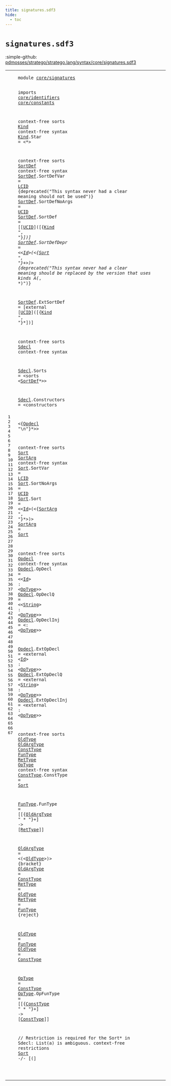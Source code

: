 ```yaml
---
title: signatures.sdf3
hide:
  - toc
---
```


# `signatures.sdf3`

:simple-github: [pdmosses/stratego/stratego.lang/syntax/core/signatures.sdf3]

[pdmosses/stratego/stratego.lang/syntax/core/signatures.sdf3]: https://github.com/pdmosses/stratego/blob/master/stratego.lang/syntax/core/signatures.sdf3 "The source file on GitHub"

<div class="sdf3"><table class="highlighttable"><tbody><tr><td class="linenos"><div class="linenodiv"><pre><span></span>1
2
3
4
5
6
7
8
9
10
11
12
13
14
15
16
17
18
19
20
21
22
23
24
25
26
27
28
29
30
31
32
33
34
35
36
37
38
39
40
41
42
43
44
45
46
47
48
49
50
51
52
53
54
55
56
57
58
59
60
61
62
63
64
65
66
67
</pre></div></td>
<td class="code"><pre><code><span class="keyword">module</span> <a href="../../sugar/signatures.sdf3#core/signatures_35_50" id="core/signatures_7_22" title="Referenced at ../../sugar/signatures.sdf3 line 4">core/signatures</a>

<span class="keyword">imports</span>
  <a href="../identifiers.sdf3#core/identifiers_7_23" id="core/identifiers_34_50" title="Defined at ../identifiers.sdf3 line 1">core/identifiers</a>
  <a href="../constants.sdf3#core/constants_7_21" id="core/constants_53_67" title="Defined at ../constants.sdf3 line 1">core/constants</a>

<span class="keyword">context-free sorts</span> <a href="#Kind_561_565" id="Kind_88_92" title="Referenced at line 18; ../../deduplicated.sdf3 line 31">Kind</a>
<span class="keyword">context-free syntax</span>
  <a href="#Kind_561_565" id="Kind_115_119" title="Referenced at line 18; ../../deduplicated.sdf3 line 31">Kind</a>.<span class="cons_Constructor"><span id="Star_120_124" title="Not referenced locally, nor via imports">Star</span></span> = &lt;<span class="cons_String">*</span>&gt;

<span class="keyword">context-free sorts</span> <a href="#SortDef_647_654" id="SortDef_151_158" title="Referenced at line 24">SortDef</a>
<span class="keyword">context-free syntax</span>
  <a href="#SortDef_647_654" id="SortDef_181_188" title="Referenced at line 24">SortDef</a>.<span class="cons_Constructor"><span id="SortDefVar_189_199" title="Not referenced locally, nor via imports">SortDefVar</span></span>    = <a href="../identifiers.sdf3#LCID_427_431" id="LCID_205_209" title="Defined at ../identifiers.sdf3 line 16, 25, 47">LCID</a> {<span class="keyword">deprecated</span>("This syntax never had a clear meaning should not be used")}
  <a href="#SortDef_647_654" id="SortDef_285_292" title="Referenced at line 24">SortDef</a>.<span class="cons_Constructor"><span id="SortDefNoArgs_293_306" title="Not referenced locally, nor via imports">SortDefNoArgs</span></span> = <a href="../identifiers.sdf3#UCID_432_436" id="UCID_309_313" title="Defined at ../identifiers.sdf3 line 16, 26, 48">UCID</a>
  <a href="#SortDef_647_654" id="SortDef_316_323" title="Referenced at line 24">SortDef</a>.<span class="cons_Constructor"><span id="SortDef_324_331" title="Not referenced locally, nor via imports">SortDef</span></span> = [[<a href="../identifiers.sdf3#UCID_432_436" id="UCID_336_340" title="Defined at ../identifiers.sdf3 line 16, 26, 48">UCID</a>]<span class="cons_String">(</span>[{<a href="#Kind_88_92" id="Kind_344_348" title="Defined at line 7, 9">Kind</a> <span class="cons_Lit">", "</span>}*]<span class="cons_String">)</span>]
  <a href="#SortDef_647_654" id="SortDef_361_368" title="Referenced at line 24">SortDef</a>.<span class="cons_Constructor"><span id="SortDefDepr_369_380" title="Not referenced locally, nor via imports">SortDefDepr</span></span> = &lt;&lt;<a href="../identifiers.sdf3#Id_420_422" id="Id_385_387" title="Defined at ../identifiers.sdf3 line 16, 21, 23, 43, 44, 45">Id</a>&gt;<span class="cons_String">(</span>&lt;{<a href="#Sort_735_739" id="Sort_391_395" title="Defined at line 31, 33, 34, 35">Sort</a> <span class="cons_Lit">", "</span>}+&gt;<span class="cons_String">)</span>&gt; {<span class="keyword">deprecated</span>("This syntax never had a clear meaning should be replaced by the version that uses kinds A(*, *)")}

  <a href="#SortDef_647_654" id="SortDef_521_528" title="Referenced at line 24">SortDef</a>.<span class="cons_Constructor"><span id="ExtSortDef_529_539" title="Not referenced locally, nor via imports">ExtSortDef</span></span> = [<span class="cons_String">external</span> [<a href="../identifiers.sdf3#UCID_432_436" id="UCID_553_557" title="Defined at ../identifiers.sdf3 line 16, 26, 48">UCID</a>]<span class="cons_String">(</span>[{<a href="#Kind_88_92" id="Kind_561_565" title="Defined at line 7, 9">Kind</a> <span class="cons_Lit">", "</span>}*]<span class="cons_String">)</span>]

<span class="keyword">context-free sorts</span> <a href="../modules.sdf3#Sdecl_460_465" id="Sdecl_596_601" title="Referenced at ../modules.sdf3 line 36">Sdecl</a>
<span class="keyword">context-free syntax</span>

  <a href="../modules.sdf3#Sdecl_460_465" id="Sdecl_625_630" title="Referenced at ../modules.sdf3 line 36">Sdecl</a>.<span class="cons_Constructor"><span id="Sorts_631_636" title="Not referenced locally, nor via imports">Sorts</span></span> =
&lt;<span class="cons_String">sorts</span> &lt;<a href="#SortDef_151_158" id="SortDef_647_654" title="Defined at line 11, 13, 14, 15, 16, 18">SortDef</a>*&gt;&gt;

  <a href="../modules.sdf3#Sdecl_460_465" id="Sdecl_661_666" title="Referenced at ../modules.sdf3 line 36">Sdecl</a>.<span class="cons_Constructor"><span id="Constructors_667_679" title="Not referenced locally, nor via imports">Constructors</span></span> =
&lt;<span class="cons_String">constructors</span>

&lt;{<a href="#Opdecl_901_907" id="Opdecl_699_705" title="Defined at line 38, 40, 41, 42, 44, 45, 46">Opdecl</a> <span class="cons_Lit">"\n"</span>}*&gt;&gt;

<span class="keyword">context-free sorts</span> <a href="#Sort_1716_1720" id="Sort_735_739" title="Referenced at line 67; ../../deduplicated.sdf3 line 77; ../../gradual-types/signatures.sdf3 line 24">Sort</a> <a href="#SortArg_846_853" id="SortArg_740_747" title="Referenced at line 35">SortArg</a>
<span class="keyword">context-free syntax</span>
  <a href="#Sort_1716_1720" id="Sort_770_774" title="Referenced at line 67; ../../deduplicated.sdf3 line 77; ../../gradual-types/signatures.sdf3 line 24">Sort</a>.<span class="cons_Constructor"><span id="SortVar_775_782" title="Not referenced locally, nor via imports">SortVar</span></span>    = <a href="../identifiers.sdf3#LCID_427_431" id="LCID_788_792" title="Defined at ../identifiers.sdf3 line 16, 25, 47">LCID</a>
  <a href="#Sort_1716_1720" id="Sort_795_799" title="Referenced at line 67; ../../deduplicated.sdf3 line 77; ../../gradual-types/signatures.sdf3 line 24">Sort</a>.<span class="cons_Constructor"><span id="SortNoArgs_800_810" title="Not referenced locally, nor via imports">SortNoArgs</span></span> = <a href="../identifiers.sdf3#UCID_432_436" id="UCID_813_817" title="Defined at ../identifiers.sdf3 line 16, 26, 48">UCID</a>
  <a href="#Sort_1716_1720" id="Sort_820_824" title="Referenced at line 67; ../../deduplicated.sdf3 line 77; ../../gradual-types/signatures.sdf3 line 24">Sort</a>.<span class="cons_Constructor"><span id="Sort_825_829" title="Not referenced locally, nor via imports">Sort</span></span>       = &lt;&lt;<a href="../identifiers.sdf3#Id_420_422" id="Id_840_842" title="Defined at ../identifiers.sdf3 line 16, 21, 23, 43, 44, 45">Id</a>&gt;<span class="cons_String">(</span>&lt;{<a href="#SortArg_740_747" id="SortArg_846_853" title="Defined at line 31, 36">SortArg</a> <span class="cons_Lit">", "</span>}*&gt;<span class="cons_String">)</span>&gt;
  <a href="#SortArg_846_853" id="SortArg_866_873" title="Referenced at line 35">SortArg</a> = <a href="#Sort_735_739" id="Sort_876_880" title="Defined at line 31, 33, 34, 35">Sort</a>

<span class="keyword">context-free sorts</span> <a href="#Opdecl_699_705" id="Opdecl_901_907" title="Referenced at line 29">Opdecl</a>
<span class="keyword">context-free syntax</span>
  <a href="#Opdecl_699_705" id="Opdecl_930_936" title="Referenced at line 29">Opdecl</a>.<span class="cons_Constructor"><span id="OpDecl_937_943" title="Not referenced locally, nor via imports">OpDecl</span></span>    = &lt;&lt;<a href="../identifiers.sdf3#Id_420_422" id="Id_951_953" title="Defined at ../identifiers.sdf3 line 16, 21, 23, 43, 44, 45">Id</a>&gt; <span class="cons_String">:</span> &lt;<a href="#OpType_1262_1268" id="OpType_958_964" title="Defined at line 48, 62, 63">OpType</a>&gt;&gt;
  <a href="#Opdecl_699_705" id="Opdecl_969_975" title="Referenced at line 29">Opdecl</a>.<span class="cons_Constructor"><span id="OpDeclQ_976_983" title="Not referenced locally, nor via imports">OpDeclQ</span></span>   = &lt;&lt;<a href="../constants.sdf3#String_46_52" id="String_990_996" title="Defined at ../constants.sdf3 line 3, 9">String</a>&gt; <span class="cons_String">:</span> &lt;<a href="#OpType_1262_1268" id="OpType_1001_1007" title="Defined at line 48, 62, 63">OpType</a>&gt;&gt;
  <a href="#Opdecl_699_705" id="Opdecl_1012_1018" title="Referenced at line 29">Opdecl</a>.<span class="cons_Constructor"><span id="OpDeclInj_1019_1028" title="Not referenced locally, nor via imports">OpDeclInj</span></span> = &lt;<span class="cons_String">:</span> &lt;<a href="#OpType_1262_1268" id="OpType_1035_1041" title="Defined at line 48, 62, 63">OpType</a>&gt;&gt;

  <a href="#Opdecl_699_705" id="Opdecl_1047_1053" title="Referenced at line 29">Opdecl</a>.<span class="cons_Constructor"><span id="ExtOpDecl_1054_1063" title="Not referenced locally, nor via imports">ExtOpDecl</span></span>    = &lt;<span class="cons_String">external</span> &lt;<a href="../identifiers.sdf3#Id_420_422" id="Id_1080_1082" title="Defined at ../identifiers.sdf3 line 16, 21, 23, 43, 44, 45">Id</a>&gt; <span class="cons_String">:</span> &lt;<a href="#OpType_1262_1268" id="OpType_1087_1093" title="Defined at line 48, 62, 63">OpType</a>&gt;&gt;
  <a href="#Opdecl_699_705" id="Opdecl_1098_1104" title="Referenced at line 29">Opdecl</a>.<span class="cons_Constructor"><span id="ExtOpDeclQ_1105_1115" title="Not referenced locally, nor via imports">ExtOpDeclQ</span></span>   = &lt;<span class="cons_String">external</span> &lt;<a href="../constants.sdf3#String_46_52" id="String_1131_1137" title="Defined at ../constants.sdf3 line 3, 9">String</a>&gt; <span class="cons_String">:</span> &lt;<a href="#OpType_1262_1268" id="OpType_1142_1148" title="Defined at line 48, 62, 63">OpType</a>&gt;&gt;
  <a href="#Opdecl_699_705" id="Opdecl_1153_1159" title="Referenced at line 29">Opdecl</a>.<span class="cons_Constructor"><span id="ExtOpDeclInj_1160_1172" title="Not referenced locally, nor via imports">ExtOpDeclInj</span></span> = &lt;<span class="cons_String">external</span> <span class="cons_String">:</span> &lt;<a href="#OpType_1262_1268" id="OpType_1188_1194" title="Defined at line 48, 62, 63">OpType</a>&gt;&gt;

<span class="keyword">context-free sorts</span> <a href="#OldType_1453_1460" id="OldType_1217_1224" title="Referenced at line 56; ../strategies.sdf3 line 50">OldType</a> <a href="#OldArgType_1342_1352" id="OldArgType_1225_1235" title="Referenced at line 52">OldArgType</a> <a href="#ConstType_1602_1611" id="ConstType_1236_1245" title="Referenced at line 63; ../../gradual-types/overlays.sdf3 line 13">ConstType</a> <a href="#FunType_1503_1510" id="FunType_1246_1253" title="Referenced at line 59">FunType</a> <a href="#RetType_1366_1373" id="RetType_1254_1261" title="Referenced at line 52">RetType</a> <a href="#OpType_1188_1194" id="OpType_1262_1268" title="Referenced at line 46">OpType</a>
<span class="keyword">context-free syntax</span>
  <a href="#ConstType_1602_1611" id="ConstType_1291_1300" title="Referenced at line 63; ../../gradual-types/overlays.sdf3 line 13">ConstType</a>.<span class="cons_Constructor"><span id="ConstType_1301_1310" title="Not referenced locally, nor via imports">ConstType</span></span> = <a href="#Sort_735_739" id="Sort_1313_1317" title="Defined at line 31, 33, 34, 35">Sort</a>

  <a href="#FunType_1503_1510" id="FunType_1321_1328" title="Referenced at line 59">FunType</a>.<span class="cons_Constructor"><span id="FunType_1329_1336" title="Not referenced locally, nor via imports">FunType</span></span> = [[{<a href="#OldArgType_1225_1235" id="OldArgType_1342_1352" title="Defined at line 48, 54, 55">OldArgType</a> <span class="cons_Lit">" * "</span>}+] <span class="cons_String">-&gt;</span> [<a href="#RetType_1254_1261" id="RetType_1366_1373" title="Defined at line 48, 56, 57">RetType</a>]]

  <a href="#OldArgType_1342_1352" id="OldArgType_1379_1389" title="Referenced at line 52">OldArgType</a> = &lt;<span class="cons_String">(</span>&lt;<a href="#OldType_1217_1224" id="OldType_1395_1402" title="Defined at line 48, 59, 60">OldType</a>&gt;<span class="cons_String">)</span>&gt; {<span class="keyword">bracket</span>}
  <a href="#OldArgType_1342_1352" id="OldArgType_1418_1428" title="Referenced at line 52">OldArgType</a> = <a href="#ConstType_1236_1245" id="ConstType_1431_1440" title="Defined at line 48, 50">ConstType</a>
  <a href="#RetType_1366_1373" id="RetType_1443_1450" title="Referenced at line 52">RetType</a> = <a href="#OldType_1217_1224" id="OldType_1453_1460" title="Defined at line 48, 59, 60">OldType</a>
  <a href="#RetType_1366_1373" id="RetType_1463_1470" title="Referenced at line 52">RetType</a> = <a href="#FunType_1246_1253" id="FunType_1473_1480" title="Defined at line 48, 52">FunType</a> {<span class="keyword">reject</span>}

  <a href="#OldType_1453_1460" id="OldType_1493_1500" title="Referenced at line 56; ../strategies.sdf3 line 50">OldType</a> = <a href="#FunType_1246_1253" id="FunType_1503_1510" title="Defined at line 48, 52">FunType</a>
  <a href="#OldType_1453_1460" id="OldType_1513_1520" title="Referenced at line 56; ../strategies.sdf3 line 50">OldType</a> = <a href="#ConstType_1236_1245" id="ConstType_1523_1532" title="Defined at line 48, 50">ConstType</a>

  <a href="#OpType_1188_1194" id="OpType_1536_1542" title="Referenced at line 46">OpType</a> = <a href="#ConstType_1236_1245" id="ConstType_1545_1554" title="Defined at line 48, 50">ConstType</a>
  <a href="#OpType_1188_1194" id="OpType_1557_1563" title="Referenced at line 46">OpType</a>.<span class="cons_Constructor"><span id="OpFunType_1564_1573" title="Not referenced locally, nor via imports">OpFunType</span></span> = [[{<a href="#ConstType_1236_1245" id="ConstType_1579_1588" title="Defined at line 48, 50">ConstType</a> <span class="cons_Lit">" * "</span>}+] <span class="cons_String">-&gt;</span> [<a href="#ConstType_1236_1245" id="ConstType_1602_1611" title="Defined at line 48, 50">ConstType</a>]]

<span class="layout">// Restriction is required for the Sort* in Sdecl: List(a) is ambiguous.</span>
<span class="keyword">context-free restrictions</span>
  <a href="#Sort_735_739" id="Sort_1716_1720" title="Defined at line 31, 33, 34, 35">Sort</a> -/- [\(]

</code></pre></td></tr></tbody></table></div>